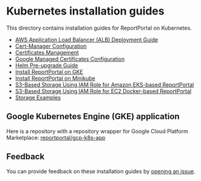 # Kubernetes installation guides

This directory contains installation guides for ReportPortal on Kubernetes.

- [AWS Application Load Balancer (ALB) Deployment Guide](alb-deployment-guide.md)
- [Cert-Manager Configuration](cert-manager-config.md)
- [Certificates Management](certificates-management.md)
- [Google Managed Certificates Configuration](gcp-managed-cert-config.md)
- [Helm Pre-upgrade Guide](helm-pre-upgrade.md)
- [Install ReportPortal on GKE](gke-install.md)
- [Install ReportPortal on Minikube](minikube-install.md)
- [S3-Based Storage Using IAM Role for Amazon EKS-based ReportPortal](s3-storage-eks.md)
- [S3-Based Storage Using IAM Role for EC2 Docker-based ReportPortal](s3-storage-ec2-docker.md)
- [Storage Examples](storage-examples.md)

## Google Kubernetes Engine (GKE) application

Here is a repository with a repository wrapper for Google Cloud Platform Marketplace:
[reportportal/gcp-k8s-app](https://github.com/reportportal/gcp-k8s-app)

## Feedback

You can provide feedback on these installation guides by
[opening an issue](https://github.com/reportportal/kubernetes/issues/new/choose).
